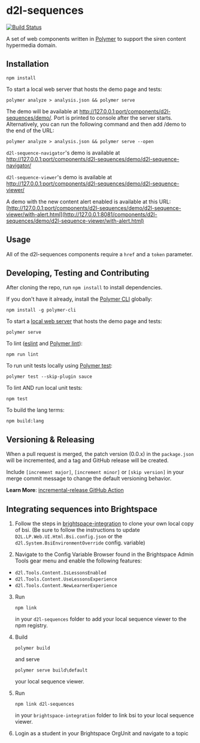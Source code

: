 # d2l-sequences
[![Build Status](https://www.travis-ci.com/BrightspaceHypermediaComponents/sequences.svg?branch=master)](https://www.travis-ci.com/BrightspaceHypermediaComponents/sequences)

A set of web components written in [Polymer](https://www.polymer-project.org) to support the siren content hypermedia domain.

## Installation

```shell
npm install
```

To start a local web server that hosts the demo page and tests:

 ```shell
polymer analyze > analysis.json && polymer serve
```

 The demo will be available at http://127.0.0.1:port/components/d2l-sequences/demo/. Port is printed to console after the server starts. Alternatively, you can run the following command and then add /demo to the end of the URL:

 ```shell
polymer analyze > analysis.json && polymer serve --open
```

`d2l-sequence-navigator`'s demo is available at http://127.0.0.1:port/components/d2l-sequences/demo/d2l-sequence-navigator/

`d2l-sequence-viewer`'s demo is available at http://127.0.0.1:port/components/d2l-sequences/demo/d2l-sequence-viewer/

A demo with the new content alert enabled is available at this URL: [http://127.0.0.1:port/components/d2l-sequences/demo/d2l-sequence-viewer/with-alert.html](http://127.0.0.1:8081/components/d2l-sequences/demo/d2l-sequence-viewer/with-alert.html)

## Usage

All of the d2l-sequences components require a `href` and a `token` parameter.

## Developing, Testing and Contributing

After cloning the repo, run `npm install` to install dependencies.

If you don't have it already, install the [Polymer CLI](https://www.polymer-project.org/2.0/docs/tools/polymer-cli) globally:

```shell
npm install -g polymer-cli
```

To start a [local web server](https://www.polymer-project.org/2.0/docs/tools/polymer-cli-commands#serve) that hosts the demo page and tests:

```shell
polymer serve
```

To lint ([eslint](http://eslint.org/) and [Polymer lint](https://www.polymer-project.org/2.0/docs/tools/polymer-cli-commands#lint)):

```shell
npm run lint
```

To run unit tests locally using [Polymer test](https://www.polymer-project.org/2.0/docs/tools/polymer-cli-commands#tests):

```shell
polymer test --skip-plugin sauce
```

To lint AND run local unit tests:

```shell
npm test
```

To build the lang terms:

```shell
npm build:lang
```

## Versioning & Releasing

When a pull request is merged, the patch version (0.0.x) in the `package.json` will be incremented, and a tag and GitHub release will be created.

Include `[increment major]`, `[increment minor]` or `[skip version]` in your merge commit message to change the default versioning behavior.

**Learn More**: [incremental-release GitHub Action](https://github.com/BrightspaceUI/actions/tree/master/incremental-release)

## Integrating sequences into Brightspace

1.  Follow the steps in [brightspace-integration](https://github.com/Brightspace/brightspace-integration) to clone your own local copy of bsi. (Be sure to follow the instructions to update `D2L.LP.Web.UI.Html.Bsi.config.json` or the `d2l.System.BsiEnvironmentOverride` config. variable)

2.  Navigate to the Config Variable Browser found in the Brightspace Admin Tools gear menu and enable the following features:
* `d2l.Tools.Content.IsLessonsEnabled`
* `d2l.Tools.Content.UseLessonsExperience`
* `d2l.Tools.Content.NewLearnerExperience`

3.  Run
    ```shell
    npm link 
    ```
    in your `d2l-sequences` folder to add your local sequence viewer to the npm registry.

4.  Build
    ```shell
    polymer build
    ```
    and serve
    ```shell
    polymer serve build\default
    ```
    your local sequence viewer.

5.  Run
	```shell
	npm link d2l-sequences
	```
	in your `brightspace-integration` folder to link bsi to your local sequence viewer.

6.  Login as a student in your Brightspace OrgUnit and navigate to a topic